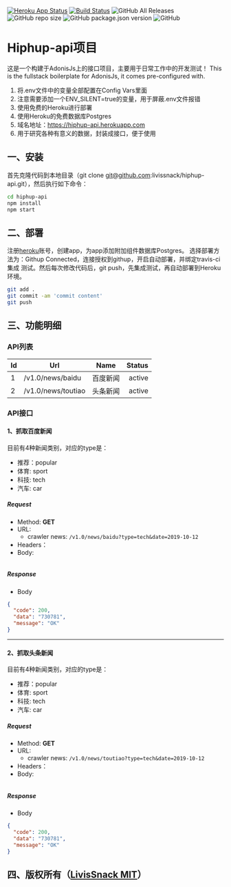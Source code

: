[![Heroku App Status](http://heroku-shields.herokuapp.com/hiphup-api)](https://hiphup-api.herokuapp.com)
[![Build Status](https://travis-ci.org/livissnack/hiphup-api.svg?branch=master)](https://travis-ci.org/livissnack/hiphup-api)
![GitHub All Releases](https://img.shields.io/github/downloads/livissnack/hiphup-api/total)
![GitHub repo size](https://img.shields.io/github/repo-size/livissnack/hiphup-api)
![GitHub package.json version](https://img.shields.io/github/package-json/v/livissnack/hiphup-api)
![GitHub](https://img.shields.io/github/license/livissnack/hiphup-api)
# Hiphup-api项目

这是一个构建于AdonisJs上的接口项目，主要用于日常工作中的开发测试！
This is the fullstack boilerplate for AdonisJs, it comes pre-configured with.

1. 将.env文件中的变量全部配置在Config Vars里面
2. 注意需要添加一个ENV_SILENT=true的变量，用于屏蔽.env文件报错
3. 使用免费的Heroku进行部署
4. 使用Heroku的免费数据库Postgres
5. 域名地址：https://hiphup-api.herokuapp.com
6. 用于研究各种有意义的数据，封装成接口，便于使用

## 一、安装

首先克隆代码到本地目录（git clone git@github.com:livissnack/hiphup-api.git），然后执行如下命令：

```bash
cd hiphup-api
npm install
npm start
```

## 二、部署
注册[heroku](https://www.heroku.com)账号，创建app，为app添加附加组件数据库Postgres。
选择部署方法为：Githup Connected，连接授权到githup，开启自动部署，并绑定travis-ci集成
测试。然后每次修改代码后，git push，先集成测试，再自动部署到Heroku环境。

```bash
git add .
git commit -am 'commit content'
git push
```

## 三、功能明细

### API列表

| Id   | Url                        | Name             | Status    |
|:---- | -------------------------- |:----------------:| ---------:|
| 1    | /v1.0/news/baidu           | 百度新闻          |  active   |
| 2    | /v1.0/news/toutiao         | 头条新闻          |  active   |

### API接口

#### 1、抓取百度新闻

目前有4种新闻类别，对应的type是：
- 推荐：popular
- 体育: sport
- 科技: tech
- 汽车: car
##### Request
- Method: **GET**
- URL:  
    - crawler news:  ```/v1.0/news/baidu?type=tech&date=2019-10-12```
- Headers：
- Body:
```
```

##### Response
- Body
```json
{
  "code": 200,
  "data": "730781",
  "message": "OK"
}
```


***


#### 2、抓取头条新闻

目前有4种新闻类别，对应的type是：
- 推荐：popular
- 体育: sport
- 科技: tech
- 汽车: car
##### Request
- Method: **GET**
- URL:  
    - crawler news:  ```/v1.0/news/toutiao?type=tech&date=2019-10-12```
- Headers：
- Body:
```
```

##### Response
- Body
```json
{
  "code": 200,
  "data": "730781",
  "message": "OK"
}
```

## 四、版权所有（[LivisSnack MIT](./LICENSE)）